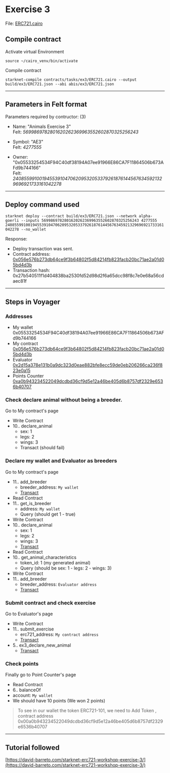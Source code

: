 # Exercise 3

File: [ERC721.cairo](../contracts/tasks/ex3/ERC721.cairo)


## Compile contract

Activate virtual Environment

`source ~/cairo_venv/bin/activate`

Compile contract

`starknet-compile contracts/tasks/ex3/ERC721.cairo --output build/ex3/ERC721.json --abi abis/ex3/ERC721.json`

---

## Parameters in Felt format

Parameters required by contructor: (3)
- Name: "Animals Exercise 3" <br>
Felt: *5699869782801620262369963552602870325256243*

- Symbol: "AE3" <br>
Felt: *4277555*

- Owner: "0x05533254534F94C40df38194A07ee91966E86CA7F11864506b673AFd9b744166" <br>
Felt: *2408559910019455391047062095320533792618761445676345921329696921733161042278*

---

## Deploy command used

`starknet deploy --contract build/ex3/ERC721.json --network alpha-goerli --inputs 5699869782801620262369963552602870325256243 4277555 2408559910019455391047062095320533792618761445676345921329696921733161042278 --no_wallet` 

Response:<br>
- Deploy transaction was sent.
- Contract address: [0x056e576b273db64ce9f3b64802f5d84214fb823facb20bc71ae2a01d05bd4d3b](https://goerli.voyager.online/contract/0x056e576b273db64ce9f3b64802f5d84214fb823facb20bc71ae2a01d05bd4d3b)
- Transaction hash: 0x27b540511f1d404838ba2530fd52d98d2f6a65dcc98f8c7e0e68a56cdaec81f

---

## Steps in Voyager

### Addresses

- My wallet 0x05533254534F94C40df38194A07ee91966E86CA7F11864506b673AFd9b744166
- My contract [0x056e576b273db64ce9f3b64802f5d84214fb823facb20bc71ae2a01d05bd4d3b](https://goerli.voyager.online/contract/0x056e576b273db64ce9f3b64802f5d84214fb823facb20bc71ae2a01d05bd4d3b)
- Evaluator [0x2d15a378e131b0a9dc323d0eae882bfe8ecc59de0eb206266ca236f823e0a15](https://goerli.voyager.online/contract/0x2d15a378e131b0a9dc323d0eae882bfe8ecc59de0eb206266ca236f823e0a15)
- Points Counter [0xa0b943234522049dcdbd36cf9d5e12a46be405d6b8757df2329e6536b40707](https://goerli.voyager.online/contract/0xa0b943234522049dcdbd36cf9d5e12a46be405d6b8757df2329e6536b40707)


### Check declare animal without being a breeder.

Go to My contract's page
- Write Contract
- 10.. declare_animal
    - sex: 1
    - legs: 2
    - wings: 3
    - Transact (should fail)


### Declare my wallet and Evaluator as breeders

Go to My contract's page
- 11.. add_breeder
    - breeder_address: `My wallet`
    - [Transact](https://goerli.voyager.online/tx/0x48ec0501e152adefe4f13e8fb1cb05713b38c4036c6abd0c8249c36bc891508)
- Read Contract
- 11.. get_is_breeder
    - address: `My wallet`
    - Query (should get 1 - true)
- Write Contract
- 10.. declare_animal
    - sex: 1
    - legs: 2
    - wings: 3
    - [Transact](https://goerli.voyager.online/tx/0x20d4fdb8c5f56a385d534d9fe1a12c4d9f5ad156c4e1566ef5f3583f4fb68f2)
- Read Contract
- 10.. get_animal_characteristics
    - token_id: 1 (my generated animal)
    - Query (should be sex: 1 - legs: 2 - wings: 3)
- Write Contract
- 11.. add_breeder
    - breeder_address: `Evaluator address`
    - [Transact](https://goerli.voyager.online/tx/0x78036054e84d7f5a04f7dbf43d6d114e43291ad7f263ea22b342951585617a0)


### Submit contract and check exercise

Go to Evaluator's page
- Write Contract
- 11.. submit_exercise
    - erc721_address: `My contract address`
    - [Transact](https://goerli.voyager.online/tx/0xff1916ae6c39594ebcc741aaff7b92ff5d6fd2f6c0472bfcc84a2c978720b1)
- 5.. ex3_declare_new_animal
    - [Transact](https://goerli.voyager.online/tx/0x37149750c4bb3d6e1feb015b7b7ef5867a5a5010bbb73b5de21888304ab7bbf)


### Check points

Finally go to Point Counter's page
- Read Contract
- 6.. balanceOf
- account: `My wallet`
- We should have 10 points (We won 2 points)

> To see in our wallet the token ERC721-101, we need to Add Token , contract address 0x00a0b943234522049dcdbd36cf9d5e12a46be405d6b8757df2329e6536b40707

---

## Tutorial followed

[https://david-barreto.com/starknet-erc721-workshop-exercise-3/](https://david-barreto.com/starknet-erc721-workshop-exercise-3/)
